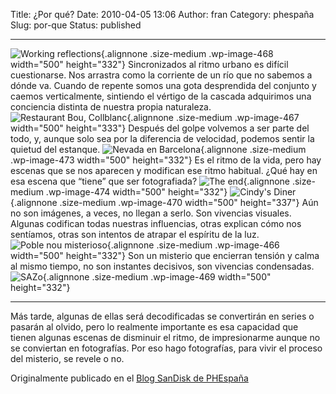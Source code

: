 Title: ¿Por qué?
Date: 2010-04-05 13:06
Author: fran
Category: phespaña
Slug: por-que
Status: published

  --------------------------------------------------------------------------------------------------------------------------------------------------------------------------------------------------------------------------------------------- ------------------------------------------------------------------------------------------------------------------------------------------------------------------------------------------------------------------------------------------------------------------------------------------------------------------
  ![](http://fransimo.info/wp-content/uploads/2010/04/tmp_0043_DSC_9067_dxo-Edit-500x332.jpg "Working reflections"){.alignnone .size-medium .wp-image-468 width="500" height="332"}                                                             Sincronizados al ritmo urbano es difícil cuestionarse. Nos arrastra como la corriente de un río que no sabemos a dónde va. Cuando de repente somos una gota desprendida del conjunto y caemos verticalmente, sintiendo el vértigo de la cascada adquirimos una conciencia distinta de nuestra propia naturaleza.
  ![](http://fransimo.info/wp-content/uploads/2010/04/tmp_0030_DSCN0706-Edit-500x333.jpg "Restaurant Bou, Collblanc"){.alignnone .size-medium .wp-image-467 width="500" height="333"}                                                           Después del golpe volvemos a ser parte del todo, y, aunque solo sea por la diferencia de velocidad, podemos sentir la quietud del estanque.
  ![](http://fransimo.info/wp-content/uploads/2010/04/fran_simo_0004_Nevada-en-Barcelona_JSC7080_-500x332.jpg "Nevada en Barcelona"){.alignnone .size-medium .wp-image-473 width="500" height="332"}                                            Es el ritmo de la vida, pero hay escenas que se nos aparecen y modifican ese ritmo habitual. ¿Qué hay en esa escena que “tiene” que ser fotografiada?
  ![](http://fransimo.info/wp-content/uploads/2010/04/new_york_fran_simo_0030_The-end_JSC6879_Brighton-Beach-Brooklyn-Midwood-Brooklyn-New-York-worker-500x332.jpg "The end"){.alignnone .size-medium .wp-image-474 width="500" height="332"}   ![](http://fransimo.info/wp-content/uploads/2010/04/tmp_0048_000032-500x337.jpg "Cindy's Diner"){.alignnone .size-medium .wp-image-470 width="500" height="337"}
  Aún no son imágenes, a veces, no llegan a serlo. Son vivencias visuales. Algunas codifican todas nuestras influencias, otras explican cómo nos sentíamos, otras son intentos de atrapar el espíritu de la luz.                                ![](http://fransimo.info/wp-content/uploads/2010/04/tmp_0064__ISC9652-500x332.jpg "Poble nou misterioso"){.alignnone .size-medium .wp-image-466 width="500" height="332"}
  Son un misterio que encierran tensión y calma al mismo tiempo, no son instantes decisivos, son vivencias condensadas.                                                                                                                         ![](http://fransimo.info/wp-content/uploads/2010/04/tmp_0046__ISC5888-500x332.jpg "SAZo"){.alignnone .size-medium .wp-image-469 width="500" height="332"}
  --------------------------------------------------------------------------------------------------------------------------------------------------------------------------------------------------------------------------------------------- ------------------------------------------------------------------------------------------------------------------------------------------------------------------------------------------------------------------------------------------------------------------------------------------------------------------

Más tarde, algunas de ellas será decodificadas se convertirán en series o pasarán al olvido, pero lo realmente importante es esa capacidad que tienen algunas escenas de disminuir el ritmo, de impresionarme aunque no se conviertan en fotografías. Por eso hago fotografías, para vivir el proceso del misterio, se revele o no.

Originalmente publicado en el [Blog SanDisk de PHEspaña](http://www.phedigital.com/portal/es/load.php?file=blogsandisk.php&post=10394)
